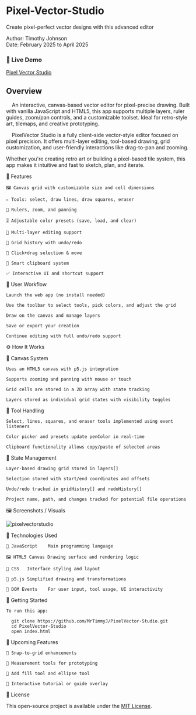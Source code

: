 # Pixel-Vector-Studio
Create pixel-perfect vector designs with this advanced editor

Author: Timothy Johnson <br>
Date: February 2025 to April 2025

### 🔗 Live Demo

[Pixel Vector Studio](https://vec-art.netlify.app/)

## Overview

&nbsp;&nbsp;&nbsp;&nbsp;An interactive, canvas-based vector editor for pixel-precise drawing.
Built with vanilla JavaScript and HTML5, this app supports multiple layers, ruler guides, zoom/pan controls, and a customizable toolset.
Ideal for retro-style art, tilemaps, and creative prototyping.

&nbsp;&nbsp;&nbsp;&nbsp;PixelVector Studio is a fully client-side vector-style editor focused on pixel precision.
It offers multi-layer editing, tool-based drawing, grid customization, and user-friendly interactions like drag-to-pan and zooming.

Whether you're creating retro art or building a pixel-based tile system, this app makes it intuitive and fast to sketch, plan, and iterate.

🧩 Features

    🖼️ Canvas grid with customizable size and cell dimensions

    ✏️ Tools: select, draw lines, draw squares, eraser

    🧭 Rulers, zoom, and panning

    🎚️ Adjustable color presets (save, load, and clear)

    🧱 Multi-layer editing support

    🧰 Grid history with undo/redo

    📌 Click+drag selection & move

    🧠 Smart clipboard system

    ✅ Interactive UI and shortcut support

🔄 User Workflow

    Launch the web app (no install needed)

    Use the toolbar to select tools, pick colors, and adjust the grid

    Draw on the canvas and manage layers

    Save or export your creation

    Continue editing with full undo/redo support

⚙️ How It Works

🧠 Canvas System

    Uses an HTML5 canvas with p5.js integration

    Supports zooming and panning with mouse or touch

    Grid cells are stored in a 2D array with state tracking

    Layers stored as individual grid states with visibility toggles

🧰 Tool Handling

    Select, lines, squares, and eraser tools implemented using event listeners

    Color picker and presets update penColor in real-time

    Clipboard functionality allows copy/paste of selected areas

💾 State Management

    Layer-based drawing grid stored in layers[]

    Selection stored with start/end coordinates and offsets

    Undo/redo tracked in gridHistory[] and redoHistory[]

    Project name, path, and changes tracked for potential file operations

🖼️ Screenshots / Visuals

![pixelvectorstudio](https://github.com/user-attachments/assets/91b34ee6-0fab-47d6-b547-8bf334ab266b)

🧰 Technologies Used
    
    🐍 JavaScript	Main programming language
    
    🖼️ HTML5 Canvas	Drawing surface and rendering logic
    
    🎨 CSS	Interface styling and layout
    
    🔧 p5.js Simplified drawing and transformations
    
    🧠 DOM Events	For user input, tool usage, UI interactivity

🚀 Getting Started

    To run this app:

      git clone https://github.com/MrTimmyJ/PixelVector-Studio.git
      cd PixelVector-Studio
      open index.html

🌱 Upcoming Features

    🧱 Snap-to-grid enhancements

    🧮 Measurement tools for prototyping

    🎨 Add fill tool and ellipse tool

    💬 Interactive tutorial or guide overlay

🪪 License

This open-source project is available under the [MIT License](https://opensource.org/license/mit).
